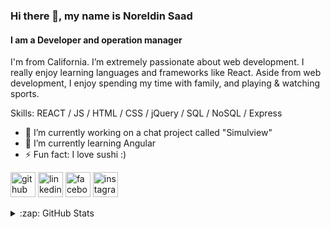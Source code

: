 ### Hi there 👋, my name is Noreldin Saad
#### I am a Developer and operation manager
I'm from California. I’m extremely passionate about web development. I really enjoy learning languages and frameworks like React. Aside from web development, I enjoy spending my time with family, and playing & watching sports.

Skills:  REACT / JS / HTML / CSS / jQuery / SQL / NoSQL / Express

- 🔭 I’m currently working on a chat project called "Simulview" 
- 🌱 I’m currently learning Angular 
- ⚡ Fun fact: I love sushi :) 


[<img src='https://cdn.jsdelivr.net/npm/simple-icons@3.0.1/icons/github.svg' alt='github' height='40'>](https://github.com/https://github.com/Noreldin-S)  [<img src='https://cdn.jsdelivr.net/npm/simple-icons@3.0.1/icons/linkedin.svg' alt='linkedin' height='40'>](https://www.linkedin.com/in/https://www.linkedin.com/in/noreldin-saad-835930108//)  [<img src='https://cdn.jsdelivr.net/npm/simple-icons@3.0.1/icons/facebook.svg' alt='facebook' height='40'>](https://www.facebook.com/https://www.facebook.com/NourTarekSaad/)  [<img src='https://cdn.jsdelivr.net/npm/simple-icons@3.0.1/icons/instagram.svg' alt='instagram' height='40'>](https://www.instagram.com/https://www.instagram.com/noreldinzz//)  
  

  <details>
  <summary>:zap: GitHub Stats</summary>

  <img align="left" alt="Noreldin-S's GitHub Stats" src="https://github-readme-stats.codestackr.vercel.app/api?username=Noreldin-S&show_icons=true&hide_border=true" />

</details>
